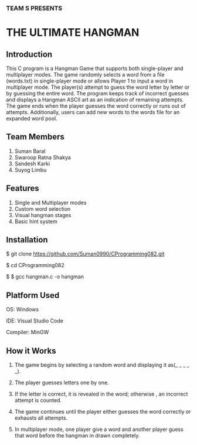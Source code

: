
### TEAM S PRESENTS
# THE ULTIMATE HANGMAN

## Introduction

 



This C program is a Hangman Game that supports both single-player and multiplayer modes. The game randomly selects a word from a file (words.txt) in single-player mode or allows Player 1 to input a word in multiplayer mode. The player(s) attempt to guess the word letter by letter or by guessing the entire word. The program keeps track of incorrect guesses and displays a Hangman ASCII art as an indication of remaining attempts. The game ends when the player guesses the word correctly or runs out of attempts. Additionally, users can add new words to the words file for an expanded word pool.

## Team Members

   1. Suman Baral
   2. Swaroop Ratna Shakya
   3. Sandesh Karki
   4. Suyog Limbu



## Features

1. Single and Multiplayer modes
2. Custom word selection
3. Visual hangman stages
4. Basic hint system


## Installation

$ git clone https://github.com/Suman0990/CProgramming082.git

$ cd CProgramming082

$ $ gcc hangman.c -o hangman

## Platform Used

OS: Windows 

IDE: Visual Studio Code

Compiler: MinGW
## How it Works
1. The game begins by selecting a random word and displaying it as(_ _ _ _ _).

2. The player guesses letters one by one.

3. If the letter is correct, it is revealed in the word; otherwise , an incorrect attempt is counted.

4. The game continues until the player either guesses the word correctly or exhausts all attempts.

5. In multiplayer mode, one player give a word and another player  guess that word before the hangman in drawn completely.

